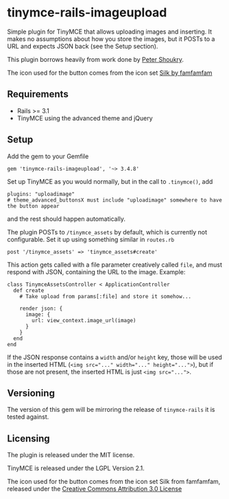 # tinymce-rails-imageupload

Simple plugin for TinyMCE that allows uploading images and inserting.
It makes no assumptions about how you store the images, but it POSTs to a URL and expects JSON back (see the Setup section).

This plugin borrows heavily from work done by [Peter Shoukry](http://77effects.com/).

The icon used for the button comes from the icon set [Silk by famfamfam](http://www.famfamfam.com/lab/icons/silk/)

## Requirements

  * Rails >= 3.1
  * TinyMCE using the advanced theme and jQuery

## Setup

Add the gem to your Gemfile

    gem 'tinymce-rails-imageupload', '~> 3.4.8'

Set up TinyMCE as you would normally, but in the call to `.tinymce()`, add

    plugins: "uploadimage"
    # theme_advanced_buttonsX must include "uploadimage" somewhere to have the button appear

and the rest should happen automatically.

The plugin POSTs to `/tinymce_assets` by default, which is currently not configurable.
Set it up using something similar in `routes.rb`

    post '/tinymce_assets' => 'tinymce_assets#create'

This action gets called with a file parameter creatively called `file`, and must respond with JSON, containing the URL to the image. Example:

    class TinymceAssetsController < ApplicationController
      def create
        # Take upload from params[:file] and store it somehow...

        render json: {
          image: {
            url: view_context.image_url(image)
          }
        }
      end
    end

If the JSON response contains a `width` and/or `height` key, those will be used in the inserted HTML (`<img src="..." width="..." height="...">`), but if those are not present, the inserted HTML is just `<img src="...">`.

## Versioning

The version of this gem will be mirroring the release of `tinymce-rails` it is tested against.

## Licensing

The plugin is released under the MIT license.

TinyMCE is released under the LGPL Version 2.1.

The icon used for the button comes from the icon set Silk from famfamfam, released under the [Creative Commons Attribution 3.0 License](http://creativecommons.org/licenses/by/3.0/)